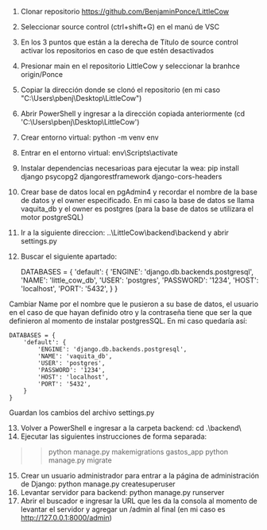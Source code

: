 1. Clonar repositorio https://github.com/BenjaminPonce/LittleCow
2. Seleccionar source control (ctrl+shift+G) en el manú de VSC
3. En los 3 puntos que están a la derecha de Título de source control activar los repositorios en caso de que estén desactivados
4. Presionar main en el repositorio LittleCow y seleccionar la branhce origin/Ponce
5. Copiar la dirección donde se clonó el repositorio (en mi caso "C:\Users\pbenj\Desktop\LittleCow")
6. Abrir PowerShell y ingresar a la dirección copiada anteriormente (cd 'C:\Users\pbenj\Desktop\LittleCow')
7. Crear entorno virtual: python -m venv env
8. Entrar en el entorno virtual: env\Scripts\activate
9. Instalar dependencias necesarioas para ejecutar la wea: pip install django psycopg2 djangorestframework django-cors-headers
10. Crear base de datos local en pgAdmin4 y recordar el nombre de la base de datos y el owner especificado. En mi caso la base de datos se llama vaquita_db y el owner es postgres (para la base de datos se utilizara el motor postgreSQL)
11. Ir a la siguiente direccion: ..\LittleCow\backend\backend y abrir settings.py
12. Buscar el siguiente apartado:

    DATABASES = {
        'default': {
            'ENGINE': 'django.db.backends.postgresql',
            'NAME': 'little_cow_db',
            'USER': 'postgres',
            'PASSWORD': '1234',
            'HOST': 'localhost',
            'PORT': '5432',
        }
    }

Cambiar Name por el nombre que le pusieron a su base de datos, el usuario en el caso de que hayan definido otro y la contraseña tiene que ser la que definieron al momento de instalar postgresSQL. En mi caso quedaría así:

    DATABASES = {
        'default': {
            'ENGINE': 'django.db.backends.postgresql',
            'NAME': 'vaquita_db',
            'USER': 'postgres',
            'PASSWORD': '1234',
            'HOST': 'localhost',
            'PORT': '5432',
        }
    }

Guardan los cambios del archivo settings.py

13. Volver a PowerShell e ingresar a la carpeta backend: cd .\backend\
14. Ejecutar las siguientes instrucciones de forma separada:
>> python manage.py makemigrations gastos_app
>> python manage.py migrate
15. Crear un usuario administrador para entrar a la página de administración de Django: python manage.py createsuperuser
16. Levantar servidor para backend: python manage.py runserver
17. Abrir el buscador e ingresar la URL que les da la consola al momento de levantar el servidor y agregar un /admin al final (en mi caso es http://127.0.0.1:8000/admin)